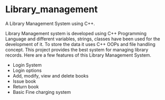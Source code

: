 # Library_management
A Library Management System using C++.

Library Management system is developed using C++ Programming Language and different variables, strings, classes have 
been used for the development of it. To store the data it uses C++ OOPs and file handling concept. This project provides the best system for managing library records. Here are a few features of this Library Management System.

* Login System
* Login options
* Add, modify, view and delete books
* Issue book
* Return book
* Basic Fine charging system
